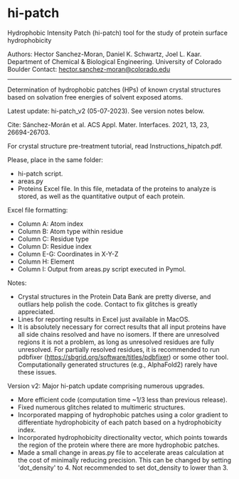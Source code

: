 # hi-patch
Hydrophobic Intensity Patch (hi-patch) tool for the study of protein surface hydrophobicity

Authors: Hector Sanchez-Moran, Daniel K. Schwartz, Joel L. Kaar.
Department of Chemical & Biological Engineering.
University of Colorado Boulder
Contact: hector.sanchez-moran@colorado.edu

-------------------------------------------------------------------------------

Determination of hydrophobic patches (HPs) of known crystal structures 
based on solvation free energies of solvent exposed atoms.

Latest update: hi-patch_v2 (05-07-2023). See version notes below.
 
Cite: Sánchez-Morán et al. ACS Appl. Mater. Interfaces. 2021, 13, 23, 26694-26703.

For crystal structure pre-treatment tutorial, read Instructions_hipatch.pdf.

Please, place in the same folder:
- hi-patch script.
- areas.py
- Proteins Excel file. In this file, metadata of the proteins to analyze is
stored, as well as the quantitative output of each protein.

Excel file formatting:
- Column A: Atom index
- Column B: Atom type within residue
- Column C: Residue type
- Column D: Residue index
- Column E-G: Coordinates in X-Y-Z
- Column H: Element
- Column I: Output from areas.py script executed in Pymol.

Notes: 
- Crystal structures in the Protein Data Bank are pretty diverse, and outliars help polish the code. Contact to fix glitches is greatly appreciated.
- Lines for reporting results in Excel just available in MacOS.
- It is absolutely necessary for correct results that all input proteins have all side chains resolved and have no isomers. If there are unresolved regions it is not a problem, as long as unresolved residues are fully unresolved. For partially resolved residues, it is recommended to run pdbfixer (https://sbgrid.org/software/titles/pdbfixer) or some other tool. Computationally generated structures (e.g., AlphaFold2) rarely have these issues.

Version v2:
Major hi-patch update comprising numerous upgrades.
- More efficient code (computation time ~1/3 less than previous release).
- Fixed numerous glitches related to multimeric structures.
- Incorporated mapping of hydrophobic patches using a color gradient to differentiate hydrophobicity of each patch based on a hydrophobicity index.
- Incorporated hydrophobicity directionality vector, which points towards the region of the protein where there are more hydrophobic patches.
- Made a small change in areas.py file to accelerate areas calculation at the cost of minimally reducing precision. This can be changed by setting 'dot_density' to 4. Not recommended to set dot_density to lower than 3.
